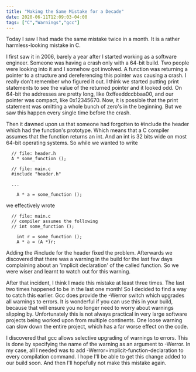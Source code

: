 ```yaml
---
title: "Making the Same Mistake for a Decade"
date: 2020-06-11T12:09:03-04:00
tags: ["C","Warnings","gcc"]
---
```


Today I saw I had made the same mistake twice in a month. It is a rather harmless-looking mistake in C.

I first saw it in 2006, barely a year after I started working as a software engineer. Someone was having a crash only with a 64-bit build. Two people were looking into it and I somehow got involved. A function was returning a pointer to a structure and dereferencing this pointer was causing a crash. I really don't remember who figured it out. I think we started putting print statements to see the value of the returned pointer and it looked odd. On 64-bit the addresses are pretty long, like 0xffeeddccbbaa00, and our pointer was compact, like 0x12345670. Now, it is possible that the print statement was omitting a whole bunch of zero's in the beginning. But we saw this happen every single time before the crash.

Then it dawned upon us that someone had forgotten to #include the header which had the function's prototype. Which means that a C compiler assumes that the function returns an int. And an int is 32 bits wide on most 64-bit operating systems. So while we wanted to write

```
  // file: header.h
  A * some_function ();

  // file: main.c
  #include "header.h"

  ...

    A * a = some_function ();
```

we effectively wrote

```
  // file: main.c
  // compiler assumes the following
  // int some_function ();

    int r = some_function ();
    A * a = (A *)r;
```

Adding the #include for the header fixed the problem. Afterwards we discovered that there was a warning in the build for the last few days complaining about an 'implicit declaration' of the called function. So we were wiser and learnt to watch out for this warning.

After that incident, I think I made this mistake at least three times. The last two times happened to be in the last one month! So I decided to find a way to catch this earlier. Gcc does provide the -Werror switch which upgrades all warnings to errors. It is wonderful if you can use this in your build, because that will ensure you no longer need to worry about warnings slipping by. Unfortunately this is not always practical in very large software projects being worked upon from multiple continents. One loose warning can slow down the entire project, which has a far worse effect on the code.

I discovered that gcc allows selective upgrading of warnings to errors. This is done by specifying the name of the warning as an argument to -Werror. In my case, all I needed was to add -Werror=implicit-function-declaration to every compilation command. I hope I'll be able to get this change added to our build soon. And then I'll hopefully not make this mistake again.